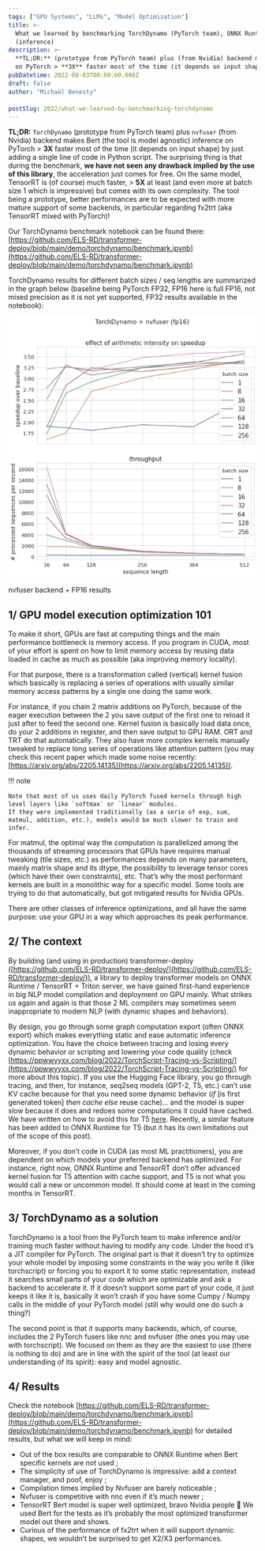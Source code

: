 ```yaml
---
tags: ["GPU Systems", "LLMs", "Model Optimization"]
title: >-
  What we learned by benchmarking TorchDynamo (PyTorch team), ONNX Runtime and TensorRT on transformers model
  (inference)
description: >-
  **TL;DR:** (prototype from PyTorch team) plus (from Nvidia) backend makes Bert (the tool is model agnostic) inference
  on PyTorch > **3X** faster most of the time (it depends on input shape) by just adding a single lin…
pubDatetime: 2022-08-03T00:00:00.000Z
draft: false
author: "Michaël Benesty"

postSlug: 2022/what-we-learned-by-benchmarking-torchdynamo
---
```



**TL;DR:** `TorchDynamo` (prototype from PyTorch team) plus `nvfuser` (from Nvidia) backend makes Bert (the tool is model
agnostic) inference on PyTorch > **3X** faster most of the time (it depends on input shape) by just adding a single line of code in
Python script.
The surprising thing is that during the benchmark, **we have not seen any drawback implied by the use of this library**, the acceleration just comes for free.
On the same model, TensorRT is (of course) much faster, > **5X** at least (and even more at batch size 1 which is
impressive) but comes with its own complexity.
The tool being a prototype, better performances are to be expected with more mature support of some backends, in
particular regarding fx2trt (aka TensorRT mixed with PyTorch)!

<!-- more -->

Our TorchDynamo benchmark notebook can be found there:
[https://github.com/ELS-RD/transformer-deploy/blob/main/demo/torchdynamo/benchmark.ipynb](https://github.com/ELS-RD/transformer-deploy/blob/main/demo/torchdynamo/benchmark.ipynb)

TorchDynamo results for different batch sizes / seq lengths are summarized in the graph below (baseline being PyTorch
FP32, FP16 here is full FP16, not mixed precision as it is not yet supported, FP32 results available in the notebook):


  ![Speedup over Hugging Face baseline](torchdynamo-plus-nvfuser-fp16.webp)
  <p class="caption">nvfuser backend + FP16 results</p>


## 1/ GPU model execution optimization 101

To make it short, GPUs are fast at computing things and the main performance bottleneck is memory access.
If you program in CUDA, most of your effort is spent on how to limit memory access by reusing data loaded in cache as
much as possible (aka improving memory locality).

For that purpose, there is a transformation called (vertical) kernel fusion which basically is replacing a series of
operations with usually similar memory access patterns by a single one doing the same work.

For instance, if you chain 2 matrix additions on PyTorch, because of the eager execution between the 2 you save output
of the first one to reload it just after to feed the second one.
Kernel fusion is basically load data once, do your 2 additions in register, and then save output to GPU RAM. ORT and TRT
do that automatically.
They also have more complex kernels manually tweaked to replace long series of operations like attention pattern (you
may check this recent paper which made some noise recently: [https://arxiv.org/abs/2205.14135](https://arxiv.org/abs/2205.14135)).

!!! note

    Note that most of us uses daily PyTorch fused kernels through high level layers like `softmax` or `linear` modules. 
    If they were implemented traditionally (as a serie of exp, sum, matmul, addition, etc.), models would be much slower to train and infer.

For matmul, the optimal way the computation is parallelized among the thousands of streaming processors that GPUs have
requires manual tweaking (tile sizes, etc.) as performances depends on many parameters, mainly matrix shape and its dtype, the possibility to leverage tensor
cores (which have their own constraints), etc.
That’s why the most performant kernels are built in a monolithic way for a specific model. Some tools are trying to do
that automatically, but got mitigated results for Nvidia GPUs.

There are other classes of inference optimizations, and all have the same purpose: use your GPU in a way which
approaches its peak performance.

## 2/ The context

By building (and using in production)
transformer-deploy ([https://github.com/ELS-RD/transformer-deploy/](https://github.com/ELS-RD/transformer-deploy/)),
a library to deploy transformer models on ONNX Runtime / TensorRT + Triton server, we have gained first-hand experience
in big NLP model compilation and deployment on GPU mainly.
What strikes us again and again is that those 2 ML compilers may sometimes seem inappropriate to modern NLP (with
dynamic shapes and behaviors).

By design, you go through some graph computation export (often ONNX export) which makes everything static and ease
automatic inference optimization.
You have the choice between tracing and losing every dynamic behavior or scripting and lowering your code quality
(check [https://ppwwyyxx.com/blog/2022/TorchScript-Tracing-vs-Scripting/](https://ppwwyyxx.com/blog/2022/TorchScript-Tracing-vs-Scripting/) 
for more about this topic).
If you use the Hugging Face library, you go through tracing, and then, for instance, seq2seq models (GPT-2, T5, etc.)
can’t use KV cache because for that you need some dynamic behavior (_if_ [is first generated token] _then cache else_ reuse
cache)… and the model is super slow because it does and redoes some computations it could have cached.
We have written on how to avoid this for T5 [here](../what-we-learned-by-making-t5-large/index.md).
Recently, a similar feature has been added to ONNX Runtime for T5 (but it has its own limitations out of the scope of
this post).

Moreover, if you don’t code in CUDA (as most ML practitioners), you are dependent on which models your preferred backend
has optimized.
For instance, right now, ONNX Runtime and TensorRT don’t offer advanced kernel fusion for T5 attention with cache
support, and T5 is not what you would call a new or uncommon model.
It should come at least in the coming months in TensorRT.

## 3/ TorchDynamo as a solution

TorchDynamo is a tool from the PyTorch team to make inference and/or training much faster without having to modify any
code.
Under the hood it’s a JIT compiler for PyTorch. The original part is that it doesn’t try to optimize your whole model
by imposing some constraints in the way you write it (like torchscript) or forcing you to export it to some static
representation,
instead it searches small parts of your code which are optimizable and ask a backend to accelerate it.
If it doesn’t support some part of your code, it just keeps it like it is,
basically it won’t crash if you have some Cumpy / Numpy calls in the middle of your PyTorch model (still why would one
do such a thing?)

The second point is that it supports many backends, which, of course, includes the 2 PyTorch fusers like nnc and
nvfuser (the ones you may use with torchscript).
We focused on them as they are the easiest to use (there is nothing to do) and are in line with the spirit of the tool 
(at least our understanding of its spirit): easy and model agnostic.

## 4/ Results

Check the
notebook [https://github.com/ELS-RD/transformer-deploy/blob/main/demo/torchdynamo/benchmark.ipynb](https://github.com/ELS-RD/transformer-deploy/blob/main/demo/torchdynamo/benchmark.ipynb)
for detailed results, but what we will keep in mind:

- Out of the box results are comparable to ONNX Runtime when Bert specific kernels are not used ;
- The simplicity of use of TorchDynamo is impressive: add a context manager, and poof, enjoy ;
- Compilation times implied by Nvfuser are barely noticeable ;
- Nvfuser is competitive with nnc even if it’s much newer ;
- TensorRT Bert model is super well optimized, bravo Nvidia people 👏 We used Bert for the tests as it’s probably the
  most optimized transformer model out there and shows.
- Curious of the performance of fx2trt when it will support dynamic shapes, we wouldn’t be surprised to get X2/X3
  performances.